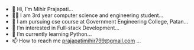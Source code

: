 - 👋 Hi, I’m Mihir Prajapati...
- 👨‍🎓 I am 3rd year computer science and engineering student...
- 🚸 I am pursuing cse course at Government Engineering College, Patan...
- 👀 I’m interested in Full-stack Development...
- 🌱 I’m currently learning Python...
- 📫 How to reach me
     prajapatimihir799@gmail.com ...

<!---
lucifer510/lucifer510 is a ✨ special ✨ repository because its `README.md` (this file) appears on your GitHub profile.
You can click the Preview link to take a look at your changes.
--->
